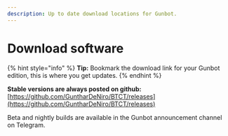 ```yaml
---
description: Up to date download locations for Gunbot.
---
```


# Download software

{% hint style="info" %}
**Tip:** Bookmark the download link for your Gunbot edition, this is where you get updates.
{% endhint %}

**Stable versions are always posted on github:** [https://github.com/GuntharDeNiro/BTCT/releases](https://github.com/GuntharDeNiro/BTCT/releases)

Beta and nightly builds are available in the Gunbot announcement channel on Telegram.

